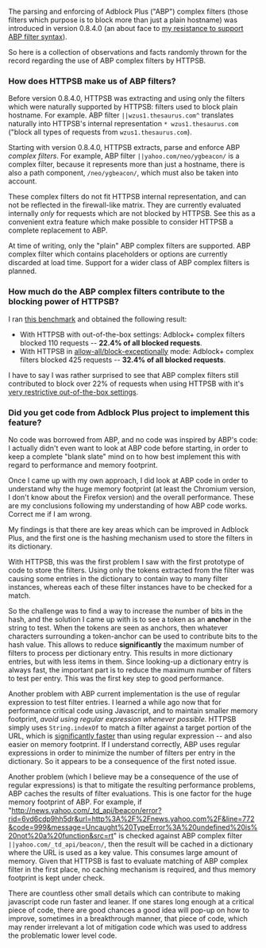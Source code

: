 The parsing and enforcing of Adblock Plus ("ABP") complex filters (those filters which purpose is to block more than just a plain hostname) was introduced in version 0.8.4.0 (an about face to [my resistance to support ABP filter syntax](/gorhill/httpswitchboard/issues/149#issuecomment-32471021)).

So here is a collection of observations and facts randomly thrown for the record regarding the use of ABP complex filters by HTTPSB.

### How does HTTPSB make us of ABP filters?

Before version 0.8.4.0, HTTPSB was extracting and using only the filters which were naturally supported by HTTPSB: filters used to block plain hostname. For example. ABP filter `||wzus1.thesaurus.com^` translates naturally into HTTPSB's internal representation `* wzus1.thesaurus.com` ("block all types of requests from `wzus1.thesaurus.com`).

Starting with version 0.8.4.0, HTTPSB extracts, parse and enforce ABP *complex filters*. For example, ABP filter `||yahoo.com/neo/ygbeacon/` is a complex filter, because it represents more than just a hostname, there is also a path component, `/neo/ygbeacon/`, which must also be taken into account.

These complex filters do not fit HTTPSB internal representation, and can not be reflected in the firewall-like matrix. They are currently evaluated internally *only* for requests which are not blocked by HTTPSB. See this as a convenient extra feature which make possible to consider HTTPSB a complete replacement to ABP.

At time of writing, only the "plain" ABP complex filters are supported. ABP complex filter which contains placeholders or options are currently discarded at load time. Support for a wider class of ABP complex filters is planned.

### How much do the ABP complex filters contribute to the blocking power of HTTPSB?

I ran [this benchmark](/gorhill/httpswitchboard/wiki/Comparative-benchmarks-against-widely-used-blockers:-Top-15-Most-Popular-News-Websites) and obtained the following result:

- With HTTPSB with out-of-the-box settings: Adblock+ complex filters blocked 110 requests -- **22.4% of all blocked requests**.
- With HTTPSB in [allow-all/block-exceptionally](/gorhill/httpswitchboard/wiki/How-to-use-HTTP-Switchboard:-Two-opposing-views#wiki-the-allow-allblock-exceptionally-approach) mode: Adblock+ complex filters blocked 425 requests -- **32.4% of all blocked requests**.

I have to say I was rather surprised to see that ABP complex filters still contributed to block over 22% of requests when using HTTPSB with it's [very restrictive out-of-the-box settings](/gorhill/httpswitchboard/wiki/How-to-use-HTTP-Switchboard:-Two-opposing-views#wiki-the-block-allallow-exceptionally-approach).

### Did you get code from Adblock Plus project to implement this feature?

No code was borrowed from ABP, and no code was inspired by ABP's code: I actually didn't even want to look at ABP code before starting, in order to keep a complete "blank slate" mind on to how best implement this with regard to performance and memory footprint.

Once I came up with my own approach, I did look at ABP code in order to understand why the huge memory footprint (at least the Chromium version, I don't know about the Firefox version) and the overall performance.  These are my conclusions following my understanding of how ABP code works. Correct me if I am wrong.

My findings is that there are key areas which can be improved in Adblock Plus, and the first one is the hashing mechanism used to store the filters in its dictionary.

With HTTPSB, this was the first problem I saw with the first prototype of code to store the filters. Using only the tokens extracted from the filter was causing some entries in the dictionary to contain way to many filter instances, whereas each of these filter instances have to be checked for a match.

So the challenge was to find a way to increase the number of bits in the hash, and the solution I came up with is to see a token as an **anchor** in the string to test. When the tokens are seen as anchors, then whatever characters surrounding a token-anchor can be used to contribute bits to the hash value. This allows to reduce **significantly** the maximum number of filters to process per dictionary entry. This results in more dictionary entries, but with less items in them. Since looking-up a dictionary entry is always fast, the important part is to reduce the maximum number of filters to test per entry. This was the first key step to good performance.

Another problem with ABP current implementation is the use of regular expression to test filter entries. I learned a while ago now that for performance critical code using Javascript, and to maintain smaller memory footprint, *avoid using regular expression whenever possible*. HTTPSB simply uses `String.indexOf` to match a filter against a target portion of the URL, which is [significantly faster](http://jsperf.com/regexp-vs-indexof) than using regular expression -- and also easier on memory footprint. If I understand correctly, ABP uses regular expressions in order to minimize the number of filters per entry in the dictionary. So it appears to be a consequence of the first noted issue.

Another problem (which I believe may be a consequence of the use of regular expressions) is that to mitigate the resulting performance problems, ABP caches the results of filter evaluations. This is one factor for the huge memory footprint of ABP. For example, if "http://news.yahoo.com/_td_api/beacon/error?rid=6vd6cdp9hh5dr&url=http%3A%2F%2Fnews.yahoo.com%2F&line=772&code=999&message=Uncaught%20TypeError%3A%20undefined%20is%20not%20a%20function&src=rt" is checked against ABP complex filter `||yahoo.com/_td_api/beacon/`, then the result will be cached in a dictionary where the URL is used as a key value. This consumes large amount of memory. Given that HTTPSB is fast to evaluate matching of ABP complex filter in the first place, no caching mechanism is required, and thus memory footprint is kept under check.

There are countless other small details which can contribute to making javascript code run faster and leaner. If one stares long enough at a critical piece of code, there are good chances a good idea will pop-up on how to improve, sometimes in a breakthrough manner, that piece of code, which may render irrelevant a lot of mitigation code which was used to address the problematic lower level code.